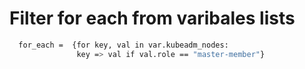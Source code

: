 # Filter for each from varibales lists

```bash
  for_each =  {for key, val in var.kubeadm_nodes:
               key => val if val.role == "master-member"}
```
